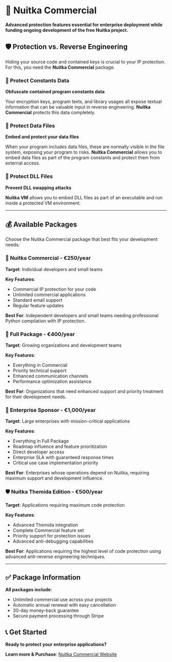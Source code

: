 # 🏢 Nuitka Commercial

**Advanced protection features essential for enterprise deployment while funding ongoing development of the free Nuitka project.**

## 🛡️ Protection vs. Reverse Engineering

Hiding your source code and contained keys is crucial to your IP protection. For this, you need the **Nuitka Commercial** package.

### 🔐 Protect Constants Data
**Obfuscate contained program constants data**

Your encryption keys, program texts, and library usages all expose textual information that can be valuable input in reverse engineering. **Nuitka Commercial** protects this data completely.

### 📁 Protect Data Files
**Embed and protect your data files**

When your program includes data files, these are normally visible in the file system, exposing your program to risks. **Nuitka Commercial** allows you to embed data files as part of the program constants and protect them from external access.

### 🔧 Protect DLL Files
**Prevent DLL swapping attacks**

**Nuitka VM** allows you to embed DLL files as part of an executable and run inside a protected VM environment.

---

## 💰 Available Packages

Choose the Nuitka Commercial package that best fits your development needs:

### 🥉 Nuitka Commercial - €250/year
**Target**: Individual developers and small teams

**Key Features**:
- Commercial IP protection for your code
- Unlimited commercial applications
- Standard email support
- Regular feature updates

**Best For**: Independent developers and small teams needing professional Python compilation with IP protection.

### 🥈 Full Package - €400/year
**Target**: Growing organizations and development teams

**Key Features**:
- Everything in Commercial
- Priority technical support
- Enhanced communication channels
- Performance optimization assistance

**Best For**: Organizations that need enhanced support and priority treatment for their development needs.

### 🥇 Enterprise Sponsor - €1,000/year
**Target**: Large enterprises with mission-critical applications

**Key Features**:
- Everything in Full Package
- Roadmap influence and feature prioritization
- Direct developer access
- Enterprise SLA with guaranteed response times
- Critical use case implementation priority

**Best For**: Enterprises whose operations depend on Nuitka, requiring maximum support and development influence.

### 🛡️ Nuitka Themida Edition - €500/year
**Target**: Applications requiring maximum code protection

**Key Features**:
- Advanced Themida integration
- Complete Commercial feature set
- Priority support for protection issues
- Advanced anti-debugging capabilities

**Best For**: Applications requiring the highest level of code protection using advanced anti-reverse engineering techniques.

---

## ✅ Package Information

**All packages include**:
- Unlimited commercial use across your projects
- Automatic annual renewal with easy cancellation
- 30-day money-back guarantee
- Secure payment processing through Stripe

## 📞 Get Started

**Ready to protect your enterprise applications?**

**Learn more & Purchase**: [Nuitka Commercial Website](https://krrt7.github.io/Nuitka-Website-MkDocs/commercial/purchase/)
